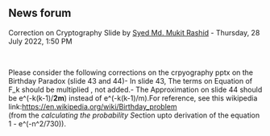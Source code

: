 <h2>News forum</h2><a href="https://moodle.cse.buet.ac.bd/user/view.php?id=1878&course=703"></a>
Correction on Cryptography Slide
by <a href="https://moodle.cse.buet.ac.bd/user/view.php?id=1878&course=703">Syed Md. Mukit Rashid</a> - Thursday, 28 July 2022, 1:50 PM


 

Please consider the following corrections on the crpyography pptx on the Birthday Paradox (slide 43 and 44)- In slide 43, The terms on Equation of F_k should be multiplied , not added.- The Approximation on slide 44 should be e^(-k(k-1)/<b>2m</b>) instead of e^(-k(k-1)/m).For reference, see this wikipedia link:https://en.wikipedia.org/wiki/Birthday_problem<br />(from the *calculating the probability S*ection upto derivation of the equation 1 - e^(-n^2/730)).






